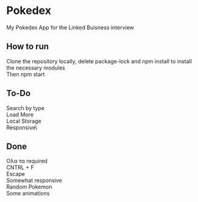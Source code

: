 # Pokedex

My Pokedex App for the Linked Buisness interview

## How to run

Clone the repository locally, delete package-lock and npm install to install the necessary modules\
Then npm start

## To-Do

Search by type\
Load More\
Local Storage\
Responsive\

## Done

Ολα τα required\
CNTRL + F\
Escape\
Somewhat responsive\
Random Pokemon\
Some animations
